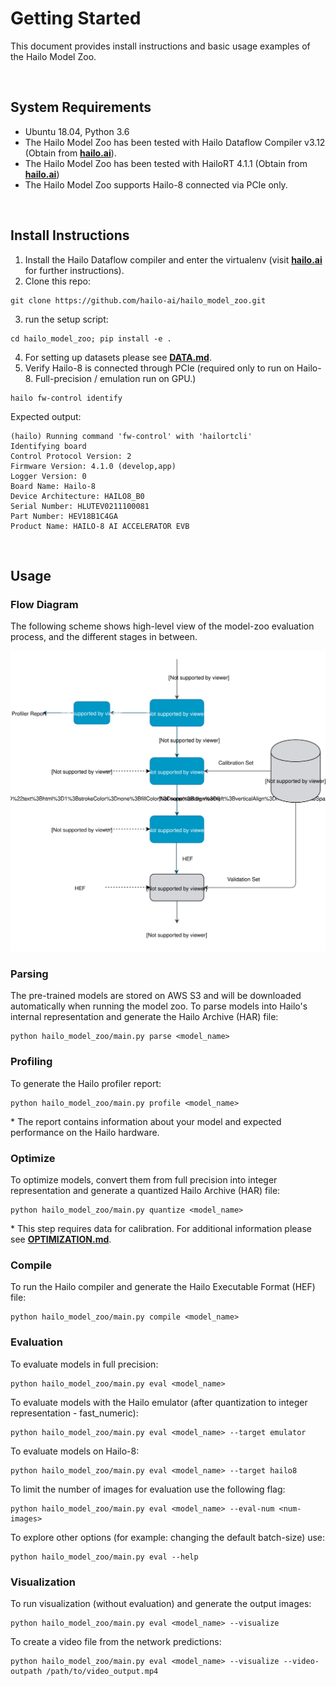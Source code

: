 # Getting Started

This document provides install instructions and basic usage examples of the Hailo Model Zoo.

<br>

## System Requirements

- Ubuntu 18.04, Python 3.6
- The Hailo Model Zoo has been tested with Hailo Dataflow Compiler v3.12 (Obtain from [**hailo.ai**](http://hailo.ai)).
- The Hailo Model Zoo has been tested with HailoRT 4.1.1 (Obtain from [**hailo.ai**](http://hailo.ai))
- The Hailo Model Zoo supports Hailo-8 connected via PCIe only.

<br>

## Install Instructions

1. Install the Hailo Dataflow compiler and enter the virtualenv (visit [**hailo.ai**](http://hailo.ai) for further instructions).
2. Clone this repo:
```
git clone https://github.com/hailo-ai/hailo_model_zoo.git
```
3. run the setup script:
```
cd hailo_model_zoo; pip install -e .
```
4. For setting up datasets please see [**DATA.md**](DATA.md).
5. Verify Hailo-8 is connected through PCIe (required only to run on Hailo-8. Full-precision / emulation run on GPU.)
```
hailo fw-control identify
```
Expected output:
```
(hailo) Running command 'fw-control' with 'hailortcli'
Identifying board
Control Protocol Version: 2
Firmware Version: 4.1.0 (develop,app)
Logger Version: 0
Board Name: Hailo-8
Device Architecture: HAILO8_B0
Serial Number: HLUTEV0211100081
Part Number: HEV18B1C4GA
Product Name: HAILO-8 AI ACCELERATOR EVB

```

<br>

## Usage

### Flow Diagram

The following scheme shows high-level view of the model-zoo evaluation process, and the different stages in between.

<p align="center">
  <img src="images/usage_flow.svg" />
</p>

### Parsing

The pre-trained models are stored on AWS S3 and will be downloaded automatically when running the model zoo. To parse models into Hailo's internal representation and generate the Hailo Archive (HAR) file:
```
python hailo_model_zoo/main.py parse <model_name>
```

### Profiling

To generate the Hailo profiler report:
```
python hailo_model_zoo/main.py profile <model_name>
```
\* The report contains information about your model and expected performance on the Hailo hardware.

### Optimize

To optimize models, convert them from full precision into integer representation and generate a quantized Hailo Archive (HAR) file:
```
python hailo_model_zoo/main.py quantize <model_name>
```
\* This step requires data for calibration. For additional information please see [**OPTIMIZATION.md**](OPTIMIZATION.md).

### Compile

To run the Hailo compiler and generate the Hailo Executable Format (HEF) file:
```
python hailo_model_zoo/main.py compile <model_name>
```

### Evaluation

To evaluate models in full precision:
```
python hailo_model_zoo/main.py eval <model_name>
```
To evaluate models with the Hailo emulator (after quantization to integer representation - fast_numeric):
```
python hailo_model_zoo/main.py eval <model_name> --target emulator
```
To evaluate models on Hailo-8:
```
python hailo_model_zoo/main.py eval <model_name> --target hailo8
```
To limit the number of images for evaluation use the following flag:
```
python hailo_model_zoo/main.py eval <model_name> --eval-num <num-images>
```
To explore other options (for example: changing the default batch-size) use:
```
python hailo_model_zoo/main.py eval --help
```

### Visualization

To run visualization (without evaluation) and generate the output images:
```
python hailo_model_zoo/main.py eval <model_name> --visualize
```
To create a video file from the network predictions:
```
python hailo_model_zoo/main.py eval <model_name> --visualize --video-outpath /path/to/video_output.mp4
```
